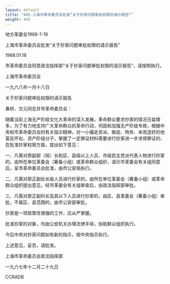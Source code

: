 ```yaml
---
layout: default
title: "445.上海市革命委员会批发“关于抄家问题审批权限的请示报告”"
weight: 445
---
```


地方革委会1968-1-18

上海市革命委员会批发“关于抄家问题审批权限的请示报告”

1968.01.18

市革命委员会同意政法指挥部“关于抄家问题审批权限的请示报告”，请按照执行。

上海市革命委员会

一九六八年一月十八日

关于抄家问题审批权限的请示报告

春桥、文元同志并市革命委员会：

随着当前上海无产阶级文化大革命的深入发展，革命群众要求抄家的情况日益增多，为了有力地支持广大革命群众的革命行动，巩固和加强无产阶级专政，根据中央和市革命委员会的有关指示精神，对一小撮走资派、叛徒、特务、未改造好的地富反坏右、资产阶级分子，掌握了一定罪证材料需要进行抄家进一步求得罪证的、在批准抄家权限方面，提出如下意见：

一、凡需对原副部（局）长和区、县级以上人员、市级民主党派代表人物进行抄家的，由所在单位革委会（筹备小组）或革命群众组织，请示市革委会有关组同意后，呈市革命委员会批准，由市公安局执行。

二、凡需对原正副处长级人员进行抄家的，由所在单位革委会（筹备小组）或革命群众组织提出意见，经市革委会有关组审查后，由政法指挥部审批。

三、凡需对原正副科长及其以下人员进行抄家的，由区、县革委会（筹备小组）审批，不属区、县范围的，由市公安部审批。

抄家是一项政策性很强的工作，应从严掌握。

批准抄家的对象，均由公安机关办理法律手续，协助群众组织执行。

今后中央对抄家问题如有新的指示，按中央指示执行。

上述意见，妥否，请批发。

上海市革命委员会政法指挥部

一九六七年十二月二十九日

CCRADB

